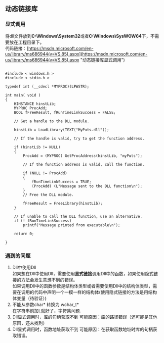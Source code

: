 ## 动态链接库 ##
### 显式调用 ###
将dll文件放到**C:\Windows\System32**或者**C:\Windows\SysWOW64**下，不需要放在工程目录下。</br>
代码链接：[https://msdn.microsoft.com/en-us/library/ms686944(v=VS.85).aspx](https://msdn.microsoft.com/en-us/library/ms686944(v=VS.85).aspx "动态链接库显式调用")
<pre><code>
#include &lt windows.h > 
#include &lt stdio.h > 
 
typedef int (__cdecl *MYPROC)(LPWSTR); 
 
int main( void ) 
{ 
    HINSTANCE hinstLib; 
    MYPROC ProcAdd; 
    BOOL fFreeResult, fRunTimeLinkSuccess = FALSE; 
 
    // Get a handle to the DLL module.
 
    hinstLib = LoadLibrary(TEXT("MyPuts.dll")); 
 
    // If the handle is valid, try to get the function address.
 
    if (hinstLib != NULL) 
    { 
        ProcAdd = (MYPROC) GetProcAddress(hinstLib, "myPuts"); 
 
        // If the function address is valid, call the function.
 
        if (NULL != ProcAdd) 
        {
            fRunTimeLinkSuccess = TRUE;
            (ProcAdd) (L"Message sent to the DLL function\n"); 
        }
        // Free the DLL module.
 
        fFreeResult = FreeLibrary(hinstLib); 
    } 

    // If unable to call the DLL function, use an alternative.
    if (! fRunTimeLinkSuccess) 
        printf("Message printed from executable\n"); 

    return 0;

}
</code></pre>
### 遇到的问题 ###
1. Dll中使用Dll</br>
如果想在Dll中使用Dll，需要使用**显式链接**调用Dll中的函数，如果使用隐式链接的方法会发生意想不到的错误。</br>
如果调用Dll中的函数参数是结构体类型或者需要使用Dll中的结构体类型，需要在调用的代码中声明一个一模一样的结构体(使用隐式链接的方法是用结构体变量（待验证）)</br>
2. 不能从参数char* 转换为 wchar_t*</br>
在字符串前加L就好了，字符集问题.</br>
3. Dll显式调用时，库的句柄获取不到
可能原因：库的路径错误（还可能是其他原因，还未找到）
3. Dll显式调用时，函数地址获取不到
可能原因：在获取函数地址时库的句柄获取错误。